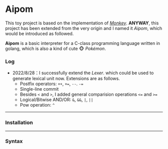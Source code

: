 # Aipom
This toy project is based on the implementation of *[Monkey](https://interpreterbook.com/)*. **ANYWAY**, this project has been extended from the very origin and I named it  *Aipom*, which would be introduced as followed.  

**Aipom** is a basic interpreter for a C-class programming language  written in golang, which is also a kind of cute 🐵 *Pokémon*.

### Log

- 2022/8/28：I successfully extend the *Lexer*. which could be used to generate lexical unit now. Extensions are as follows.
  - Postfix operators: `++`, `+=`, `--`. `-=`
  - Single-line commit
  - Besides `<` and `>`, I added general comparision operations `<=` and `>=`
  - Logical/Bitwise AND/OR: `&`, `&&`, `|`, `||`
  - Pow operation: `^`



---------

### Installation

-------------

### Syntax

